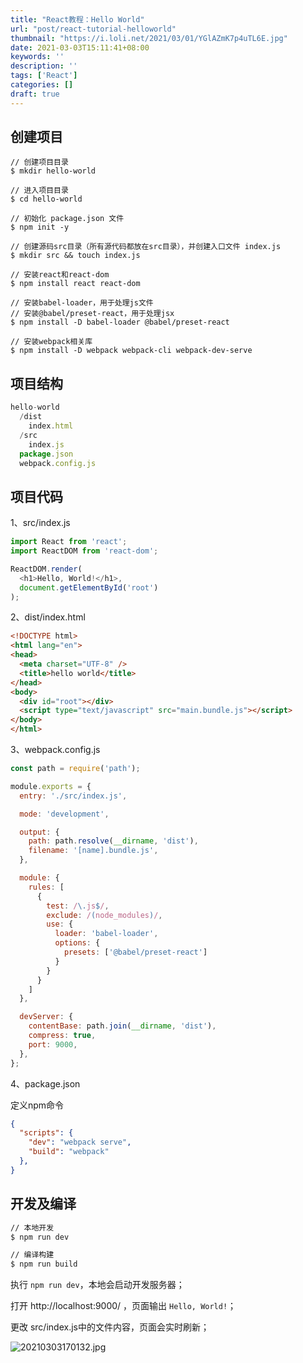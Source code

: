 ```yaml
---
title: "React教程：Hello World"
url: "post/react-tutorial-helloworld"
thumbnail: "https://i.loli.net/2021/03/01/YGlAZmK7p4uTL6E.jpg"
date: 2021-03-03T15:11:41+08:00
keywords: ''
description: ''
tags: ['React']
categories: []
draft: true
---
```



## 创建项目

```
// 创建项目目录
$ mkdir hello-world

// 进入项目目录 
$ cd hello-world

// 初始化 package.json 文件
$ npm init -y

// 创建源码src目录（所有源代码都放在src目录），并创建入口文件 index.js
$ mkdir src && touch index.js

// 安装react和react-dom
$ npm install react react-dom

// 安装babel-loader，用于处理js文件 
// 安装@babel/preset-react，用于处理jsx
$ npm install -D babel-loader @babel/preset-react

// 安装webpack相关库
$ npm install -D webpack webpack-cli webpack-dev-serve
```

## 项目结构

```javascript
hello-world
  /dist
    index.html
  /src
    index.js
  package.json
  webpack.config.js
```

## 项目代码

1、src/index.js

```javascript
import React from 'react';
import ReactDOM from 'react-dom';

ReactDOM.render(
  <h1>Hello, World!</h1>,
  document.getElementById('root')
);
```

2、dist/index.html

```html
<!DOCTYPE html>
<html lang="en">
<head>
  <meta charset="UTF-8" />
  <title>hello world</title>
</head>
<body>
  <div id="root"></div>
  <script type="text/javascript" src="main.bundle.js"></script>
</body>
</html>
```

3、webpack.config.js

```javascript
const path = require('path');

module.exports = {
  entry: './src/index.js',

  mode: 'development',

  output: {
    path: path.resolve(__dirname, 'dist'),
    filename: '[name].bundle.js',
  },

  module: {
    rules: [
      {
        test: /\.js$/,
        exclude: /(node_modules)/,
        use: {
          loader: 'babel-loader',
          options: {
            presets: ['@babel/preset-react']
          }
        }
      }
    ]
  },

  devServer: {
    contentBase: path.join(__dirname, 'dist'),
    compress: true,
    port: 9000,
  },
};
```

4、package.json

定义npm命令

```json
{
  "scripts": {
    "dev": "webpack serve",
    "build": "webpack"
  },
}
```

## 开发及编译

```bash
// 本地开发
$ npm run dev

// 编译构建
$ npm run build
```

执行 `npm run dev`，本地会启动开发服务器；  

打开 http://localhost:9000/ ，页面输出 `Hello, World!`；   

更改 src/index.js中的文件内容，页面会实时刷新；  

![20210303170132.jpg](https://i.loli.net/2021/03/03/FJ21ezgyxmCcXfE.jpg)

